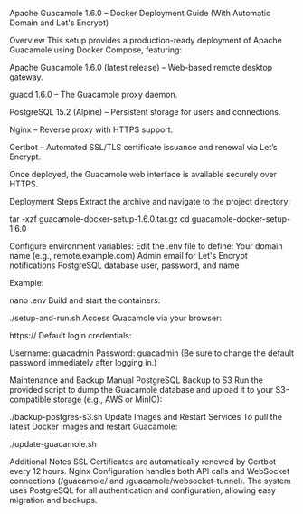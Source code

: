 Apache Guacamole 1.6.0 – Docker Deployment Guide
(With Automatic Domain and Let's Encrypt)

Overview
This setup provides a production-ready deployment of Apache Guacamole using Docker Compose, featuring:

Apache Guacamole 1.6.0 (latest release) – Web-based remote desktop gateway.

guacd 1.6.0 – The Guacamole proxy daemon.

PostgreSQL 15.2 (Alpine) – Persistent storage for users and connections.

Nginx – Reverse proxy with HTTPS support.

Certbot – Automated SSL/TLS certificate issuance and renewal via Let’s Encrypt.

Once deployed, the Guacamole web interface is available securely over HTTPS.

Deployment Steps
Extract the archive and navigate to the project directory:

tar -xzf guacamole-docker-setup-1.6.0.tar.gz
cd guacamole-docker-setup-1.6.0

Configure environment variables:
Edit the .env file to define:
Your domain name (e.g., remote.example.com)
Admin email for Let's Encrypt notifications
PostgreSQL database user, password, and name

Example:

nano .env
Build and start the containers:

./setup-and-run.sh
Access Guacamole via your browser:

https://<your-domain>
Default login credentials:

Username: guacadmin
Password: guacadmin
(Be sure to change the default password immediately after logging in.)

Maintenance and Backup
Manual PostgreSQL Backup to S3
Run the provided script to dump the Guacamole database and upload it to your S3-compatible storage (e.g., AWS or MinIO):

./backup-postgres-s3.sh
Update Images and Restart Services
To pull the latest Docker images and restart Guacamole:

./update-guacamole.sh

Additional Notes
SSL Certificates are automatically renewed by Certbot every 12 hours.
Nginx Configuration handles both API calls and WebSocket connections (/guacamole/ and /guacamole/websocket-tunnel).
The system uses PostgreSQL for all authentication and configuration, allowing easy migration and backups.